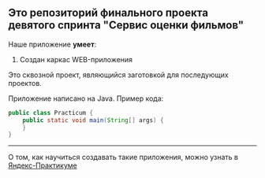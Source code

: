 ## Это репозиторий финального проекта девятого спринта "Сервис оценки фильмов"

Наше приложение **умеет**:
1. Создан каркас WEB-приложения

Это сквозной проект, являющийся заготовкой для последующих проектов.

Приложение написано на Java. Пример кода:
```java
public class Practicum {
    public static void main(String[] args) {
    }
}
```
------
О том, как научиться создавать такие приложения, можно узнать в [Яндекс-Практикуме](https://practicum.yandex.ru/java-developer/ "Тут учат Java!")
